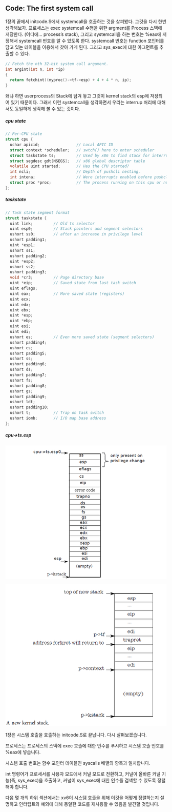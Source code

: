## Code: The first system call

1장의 끝에서 initcode.S에서 systemcall을 호출하는 것을   살펴봤다. 그것을 다시 한번 생각해보자. 프로세스는 exec systemcall 수행을 위한 argment를 Process 스택에 저장한다. (어디에… process’s stack), 그리고 systemcall을 하는 번호는 %eax에 저정해서 systemcall 번호를 알 수 있도록 한다. systemcall 번호는 function 포인터를 담고 있는 테이블을 이용해서 찾아 가게 된다. 그리고 sys_exec에 대한 아그먼트를 추출할 수 있다.

```c
// Fetch the nth 32-bit system call argument.
int argint(int n, int *ip)
{
  return fetchint((myproc()->tf->esp) + 4 + 4 * n, ip);
}
```



왜냐 하면  userprocess의 Stack에 담겨 놓고 그것이 kernel stack의 esp에 저장되어 있기 때문이다. 그래서 이런 systemcall을 생각하면서 우리는 interrup 처리에 대해서도 동일하게 생각해 볼 수 있는 것이다.



##### cpu state

```c
// Per-CPU state
struct cpu {
  uchar apicid;                // Local APIC ID
  struct context *scheduler;   // swtch() here to enter scheduler
  struct taskstate ts;         // Used by x86 to find stack for interrupt
  struct segdesc gdt[NSEGS];   // x86 global descriptor table
  volatile uint started;       // Has the CPU started?
  int ncli;                    // Depth of pushcli nesting.
  int intena;                  // Were interrupts enabled before pushcli?
  struct proc *proc;           // The process running on this cpu or null
};
```

##### taskstate 

```c
// Task state segment format
struct taskstate {
  uint link;         // Old ts selector
  uint esp0;         // Stack pointers and segment selectors
  ushort ss0;        // after an increase in privilege level
  ushort padding1;
  uint *esp1;
  ushort ss1;
  ushort padding2;
  uint *esp2;
  ushort ss2;
  ushort padding3;
  void *cr3;         // Page directory base
  uint *eip;         // Saved state from last task switch
  uint eflags;
  uint eax;          // More saved state (registers)
  uint ecx;
  uint edx;
  uint ebx;
  uint *esp;
  uint *ebp;
  uint esi;
  uint edi;
  ushort es;         // Even more saved state (segment selectors)
  ushort padding4;
  ushort cs;
  ushort padding5;
  ushort ss;
  ushort padding6;
  ushort ds;
  ushort padding7;
  ushort fs;
  ushort padding8;
  ushort gs;
  ushort padding9;
  ushort ldt;
  ushort padding10;
  ushort t;          // Trap on task switch
  ushort iomb;       // I/O map base address
};
```



##### cpu->ts.esp 

![image-20220120181316355](img/image-20220120181316355.png)





![image-20220118233319071](img/image-20220118233319071.png?lastModify=1643780072)



1장은 시스템 호출을 호출하는 initcode.S로 끝납니다. 다시 살펴보겠습니다.

프로세스는 프로세스의 스택에 exec 호출에 대한 인수를 푸시하고 시스템 호출 번호를 %eax에 넣습니다.

시스템 호출 번호는 함수 포인터 테이블인 syscalls 배열의 항목과 일치합니다.

int 명령어가 프로세서를 사용자 모드에서 커널 모드로 전환하고, 커널이 올바른 커널 기능(즉, sys_exec)을 호출하고, 커널이 sys_exec에 대한 인수를 검색할 수 있도록 정렬해야 합니다.

다음 몇 개의 하위 섹션에서는 xv6이 시스템 호출을 위해 이것을 어떻게 정렬하는지 설명하고 인터럽트와 예외에 대해 동일한 코드를 재사용할 수 있음을 발견할 것입니다.


